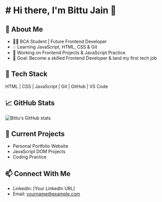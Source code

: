 # # Hi there, I'm Bittu Jain 👋

## 🚀 About Me
- 👨‍💻 BCA Student | Future Frontend Developer
- 💡 Learning JavaScript, HTML, CSS & Git
- 🔭 Working on Frontend Projects & JavaScript Practice
- 🎯 Goal: Become a skilled Frontend Developer & land my first tech job

## 🧰 Tech Stack
HTML | CSS | JavaScript | Git | GitHub | VS Code

## 📈 GitHub Stats
![Bittu's GitHub stats](https://github-readme-stats.vercel.app/api?username=bittu491&show_icons=true&theme=radical)

## 🌱 Current Projects
- Personal Portfolio Website
- JavaScript DOM Projects
- Coding Practice

## 📫 Connect With Me
- LinkedIn: [Your LinkedIn URL]
- Email: yourname@example.com
